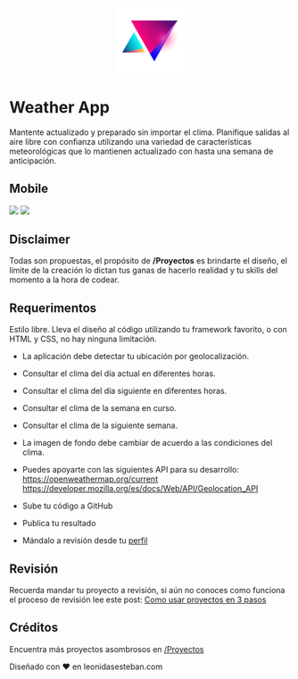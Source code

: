 <div align="center">
<img width="120px"  src="https://raw.githubusercontent.com/no-te-rindas/logo/main/Logo/LeonidasEsteban-destello-envolvente-cuadrada.png" />
</div>

# Weather App
Mantente actualizado y preparado sin importar el clima. Planifique salidas al aire libre con confianza utilizando una variedad de características meteorológicas que lo mantienen actualizado con hasta una semana de anticipación.

## Mobile

<img width="200px" src="https://raw.githubusercontent.com/uxcristopher/imagenes/main/Readmes/Weather%20App/1-D%C3%ADa%20soleado.jpg" />

<img width="200px" src="https://raw.githubusercontent.com/uxcristopher/imagenes/main/Readmes/Weather%20App/2-D%C3%ADa%20soleado.jpg" />

## Disclaimer

Todas son propuestas, el propósito de **/Proyectos** es brindarte el diseño, el límite de la creación lo dictan tus ganas de hacerlo realidad y tu skills del momento a la hora de codear.

## Requerimentos

Estilo libre. Lleva el diseño al código utilizando tu framework favorito, o con HTML y CSS, no hay ninguna limitación.

- La aplicación debe detectar tu ubicación por geolocalización.

- Consultar el clima del día actual en diferentes horas.

- Consultar el clima del día siguiente en diferentes horas.

- Consultar el clima de la semana en curso.

- Consultar el clima de la siguiente semana.

- La imagen de fondo debe cambiar de acuerdo a las condiciones del clima.

- Puedes apoyarte con las siguientes API para su desarrollo: https://openweathermap.org/current 
https://developer.mozilla.org/es/docs/Web/API/Geolocation_API

- Sube tu código a GitHub

- Publica tu resultado

- Mándalo a revisión desde tu [perfil](https://leonidasesteban.com/estudiante)

## Revisión

Recuerda mandar tu proyecto a revisión, si aún no conoces como funciona el proceso de revisión lee este post: [Como usar proyectos en 3 pasos](https://leonidasesteban.com/blog/como-usar-proyectos-en-3-pasos)

## Créditos

Encuentra más proyectos asombrosos en [/Proyectos](https://leonidasesteban.com/proyectos)

Diseñado con ♥️ en leonidasesteban.com